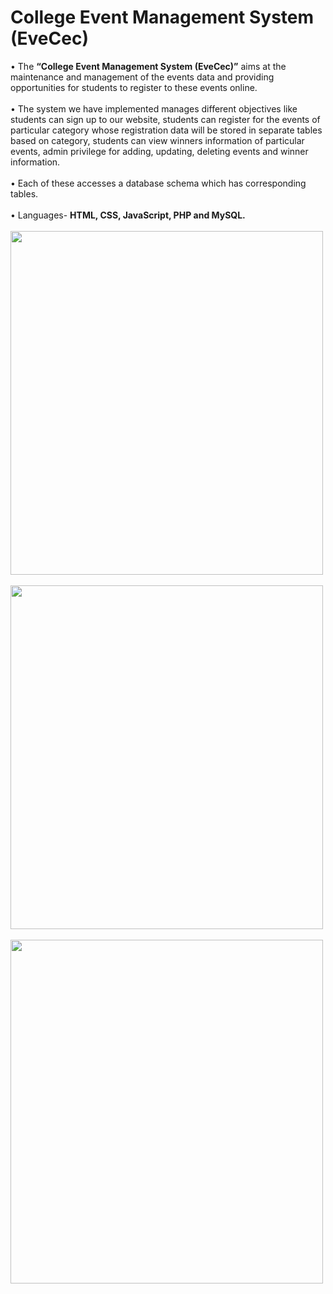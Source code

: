# College Event Management System (EveCec)

• The **“College Event Management System (EveCec)”** aims at the maintenance and management of the events data and providing opportunities for students to register to these events online. 
<br /><br />• The system we have implemented manages different objectives like students can sign up to our website, students can register for the events of particular category whose registration data will be stored in separate tables based on category, students can view winners information of particular events, admin privilege for adding, updating, deleting events and winner information.
<br /><br />• Each of these accesses a database schema which has corresponding tables.<br/><br/>
• Languages- **HTML, CSS, JavaScript, PHP and MySQL.**<br/><br/>
<img src="https://user-images.githubusercontent.com/53591334/129441558-835b05c5-53be-4eba-93e8-a2778655b45c.png" width="500" height="550" /><br/><br/>
<img src="https://user-images.githubusercontent.com/53591334/129441592-98707ff6-2189-4654-80d2-8555aa02f889.jpg" width="500" height="550" /><br/><br/>
<img src="https://user-images.githubusercontent.com/53591334/129441598-52085935-bee2-4c55-8a5c-66a8fc9eb266.png" width="500" height="550" />

